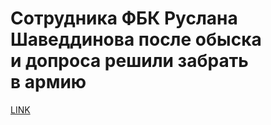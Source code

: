 # Сотрудника ФБК Руслана Шаведдинова после обыска и допроса решили забрать в армию



[LINK](https://varlamov.ru/3723928.html)